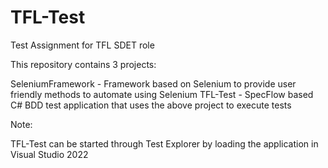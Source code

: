 # TFL-Test
Test Assignment for TFL SDET role

This repository contains 3 projects:

SeleniumFramework - Framework based on Selenium to provide user friendly methods to automate using Selenium
TFL-Test - SpecFlow based C# BDD test application that uses the above project to execute tests

Note:

TFL-Test can be started through Test Explorer by loading the application in Visual Studio 2022

